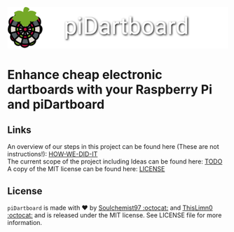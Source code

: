 <p align="center"><img src="/images/piDartboardLogoF.png" width="auto"></p>

# Enhance cheap electronic dartboards with your Raspberry Pi and piDartboard

## Links
An overview of our steps in this project can be found here (These are not instructions!): [HOW-WE-DID-IT](/HOW-WE-DID-IT.md)                                  
The current scope of the project including Ideas can be found here: [TODO](/TODO.md)                                                           
A copy of the MIT license can be found here: [LICENSE](/LICENSE)
## License
`piDartboard` is made with ♥  by [Soulchemist97 :octocat:](https://github.com/Soulchemist97) and [ThisLimn0 :octocat:](https://github.com/ThisLimn0) and is released under the MIT license. See LICENSE file for more information.
